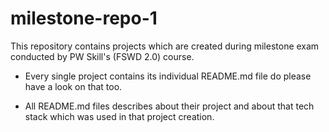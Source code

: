 # milestone-repo-1

This repository contains projects which are created during milestone exam conducted by PW Skill's (FSWD 2.0) course.

- Every single project contains its individual README.md file do please have a look on that too.

- All README.md files describes about their project and about that tech stack which was used in that project creation.
